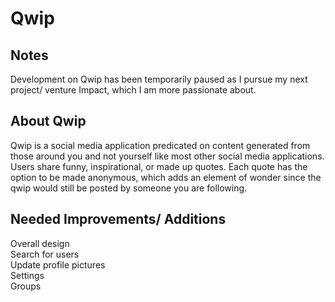 # Qwip

## Notes

Development on Qwip has been temporarily paused as I pursue my next project/ venture Impact, which I am more passionate about.

## About Qwip
 
Qwip is a social media application predicated on content generated from those around you and not yourself like most other social media applications. Users share funny, inspirational, or made up quotes.  Each quote has the option to be made anonymous, which adds an element of wonder since the qwip would still be posted by someone you are following.


## Needed Improvements/ Additions

Overall design <br />
Search for users <br />
Update profile pictures <br /> 
Settings <br />
Groups <br />


